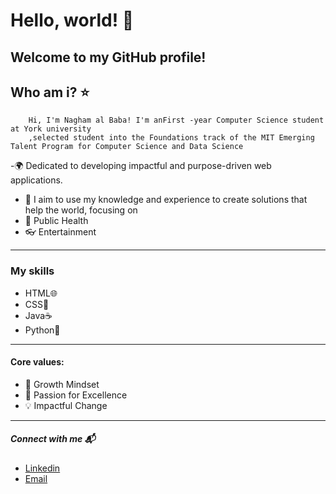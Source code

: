  # Hello, world! 💫

 ## Welcome to my GitHub profile!

  ## Who am i? ⭐️

        Hi, I'm Nagham al Baba! I'm anFirst -year Computer Science student at York university 
        ,selected student into the Foundations track of the MIT Emerging Talent Program for Computer Science and Data Science 
      
-🌍 Dedicated to developing impactful and purpose-driven web applications. 
- 🌱 I aim to use my knowledge and experience to create solutions that help the world, focusing on
- 💊 Public Health
- 👓 Entertainment

---

  ### My skills
  
-   HTML🌐
-   CSS🎨
-   Java☕️
-   Python🐍

---

 #### Core values:
   
-   🌟  Growth Mindset
-   🚀  Passion for Excellence
-   💡  Impactful Change

---


 ##### Connect with me 📬

- [Linkedin](linkedin.com/in/nagham-al-baba-457958339)
- [Email](naghambaba1@gmail.com)
